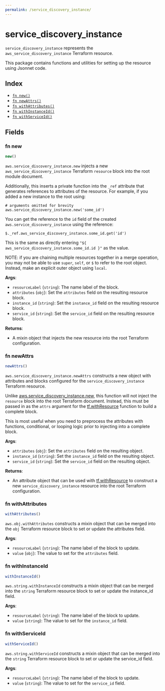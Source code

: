 ```yaml
---
permalink: /service_discovery_instance/
---
```


# service_discovery_instance

`service_discovery_instance` represents the `aws_service_discovery_instance` Terraform resource.



This package contains functions and utilities for setting up the resource using Jsonnet code.


## Index

* [`fn new()`](#fn-new)
* [`fn newAttrs()`](#fn-newattrs)
* [`fn withAttributes()`](#fn-withattributes)
* [`fn withInstanceId()`](#fn-withinstanceid)
* [`fn withServiceId()`](#fn-withserviceid)

## Fields

### fn new

```ts
new()
```


`aws.service_discovery_instance.new` injects a new `aws_service_discovery_instance` Terraform `resource`
block into the root module document.

Additionally, this inserts a private function into the `_ref` attribute that generates references to attributes of the
resource. For example, if you added a new instance to the root using:

    # arguments omitted for brevity
    aws.service_discovery_instance.new('some_id')

You can get the reference to the `id` field of the created `aws.service_discovery_instance` using the reference:

    $._ref.aws_service_discovery_instance.some_id.get('id')

This is the same as directly entering `"${ aws_service_discovery_instance.some_id.id }"` as the value.

NOTE: if you are chaining multiple resources together in a merge operation, you may not be able to use `super`, `self`,
or `$` to refer to the root object. Instead, make an explicit outer object using `local`.

**Args**:
  - `resourceLabel` (`string`): The name label of the block.
  - `attributes` (`obj`): Set the `attributes` field on the resulting resource block.
  - `instance_id` (`string`): Set the `instance_id` field on the resulting resource block.
  - `service_id` (`string`): Set the `service_id` field on the resulting resource block.

**Returns**:
- A mixin object that injects the new resource into the root Terraform configuration.


### fn newAttrs

```ts
newAttrs()
```


`aws.service_discovery_instance.newAttrs` constructs a new object with attributes and blocks configured for the `service_discovery_instance`
Terraform resource.

Unlike [aws.service_discovery_instance.new](#fn-new), this function will not inject the `resource`
block into the root Terraform document. Instead, this must be passed in as the `attrs` argument for the
[tf.withResource](https://github.com/tf-libsonnet/core/tree/main/docs#fn-withresource) function to build a complete block.

This is most useful when you need to preprocess the attributes with functions, conditional, or looping logic prior to
injecting into a complete block.

**Args**:
  - `attributes` (`obj`): Set the `attributes` field on the resulting object.
  - `instance_id` (`string`): Set the `instance_id` field on the resulting object.
  - `service_id` (`string`): Set the `service_id` field on the resulting object.

**Returns**:
  - An attribute object that can be used with [tf.withResource](https://github.com/tf-libsonnet/core/tree/main/docs#fn-withresource) to construct a new `service_discovery_instance` resource into the root Terraform configuration.


### fn withAttributes

```ts
withAttributes()
```

`aws.obj.withAttributes` constructs a mixin object that can be merged into the `obj`
Terraform resource block to set or update the attributes field.



**Args**:
  - `resourceLabel` (`string`): The name label of the block to update.
  - `value` (`obj`): The value to set for the `attributes` field.


### fn withInstanceId

```ts
withInstanceId()
```

`aws.string.withInstanceId` constructs a mixin object that can be merged into the `string`
Terraform resource block to set or update the instance_id field.



**Args**:
  - `resourceLabel` (`string`): The name label of the block to update.
  - `value` (`string`): The value to set for the `instance_id` field.


### fn withServiceId

```ts
withServiceId()
```

`aws.string.withServiceId` constructs a mixin object that can be merged into the `string`
Terraform resource block to set or update the service_id field.



**Args**:
  - `resourceLabel` (`string`): The name label of the block to update.
  - `value` (`string`): The value to set for the `service_id` field.
